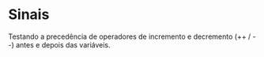 # Sinais

Testando a precedência de operadores de incremento e decremento (++ / --) antes e depois das variáveis.
